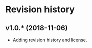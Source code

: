 Revision history
======================

v1.0.* (2018-11-06)
-------------------------

* Adding revision history and license.

